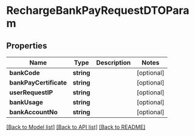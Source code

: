 # RechargeBankPayRequestDTOParam

## Properties
Name | Type | Description | Notes
------------ | ------------- | ------------- | -------------
**bankCode** | **string** |  | [optional] 
**bankPayCertificate** | **string** |  | [optional] 
**userRequestIP** | **string** |  | [optional] 
**bankUsage** | **string** |  | [optional] 
**bankAccountNo** | **string** |  | [optional] 

[[Back to Model list]](../README.md#documentation-for-models) [[Back to API list]](../README.md#documentation-for-api-endpoints) [[Back to README]](../README.md)


